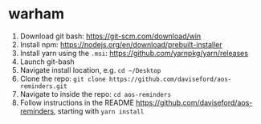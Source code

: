 # warham

1. Download git bash: <https://git-scm.com/download/win>
2. Install npm: <https://nodejs.org/en/download/prebuilt-installer>
3. Install yarn using the `.msi`: <https://github.com/yarnpkg/yarn/releases>
4. Launch git-bash
5. Navigate install location, e.g. `cd ~/Desktop`
6. Clone the repo: `git clone https://github.com/daviseford/aos-reminders.git`
7. Navigate to inside the repo: `cd aos-reminders`
8. Follow instructions in the README https://github.com/daviseford/aos-reminders, starting with `yarn install`
